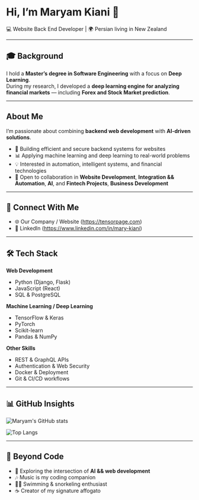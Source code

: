 # Hi, I’m Maryam Kiani 👋  

💻 Website Back End Developer | 🌍 Persian living in New Zealand  

---

## 🎓 Background  
I hold a **Master’s degree in Software Engineering** with a focus on **Deep Learning**.  
During my research, I developed a **deep learning engine for analyzing financial markets** — including **Forex and Stock Market prediction**.  

---

## About Me  
I’m passionate about combining **backend web development** with **AI-driven solutions**.  
- 🔧 Building efficient and secure backend systems for websites  
- 📊 Applying machine learning and deep learning to real-world problems  
- 💡 Interested in automation, intelligent systems, and financial technologies  
- 🤝 Open to collaboration in **Website Development**, **Integration && Automation**, **AI**, and **Fintech Projects**, **Business    Development**

---

## 🔗 Connect With Me  
- 🌐 Our Company / Website (https://tensorpage.com)  
- 💼 LinkedIn (https://www.linkedin.com/in/mary-kiani) 

---

## 🛠️ Tech Stack  
**Web Development**  
- Python (Django, Flask)  
- JavaScript (React)  
- SQL & PostgreSQL  

**Machine Learning / Deep Learning**  
- TensorFlow & Keras  
- PyTorch  
- Scikit-learn  
- Pandas & NumPy  

**Other Skills**  
- REST & GraphQL APIs  
- Authentication & Web Security  
- Docker & Deployment  
- Git & CI/CD workflows  

---

## 📊 GitHub Insights  
![Maryam's GitHub stats](https://github-readme-stats.vercel.app/api?username=sociable7&show_icons=true&theme=tokyonight)  

![Top Langs](https://github-readme-stats.vercel.app/api/top-langs/?username=sociable7&layout=compact&theme=tokyonight)  

---

## 🌱 Beyond Code  
- 📖 Exploring the intersection of **AI && web development**  
- 🎶 Music is my coding companion  
- 🏊‍♀️ Swimming & snorkeling enthusiast
- ☕ Creator of my signature affogato
